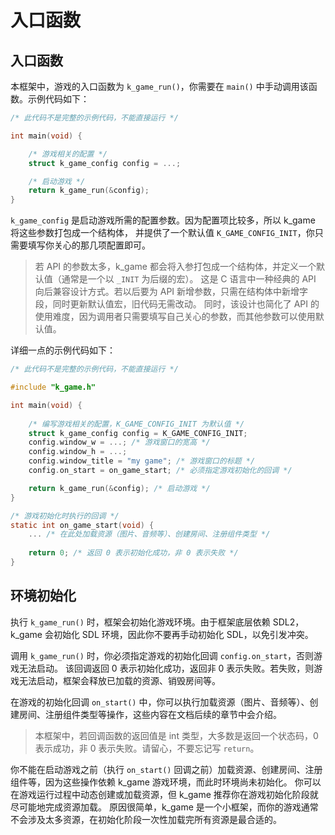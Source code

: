 
# 入口函数

## 入口函数

本框架中，游戏的入口函数为 `k_game_run()`，你需要在 `main()` 中手动调用该函数。示例代码如下：

```C
/* 此代码不是完整的示例代码，不能直接运行 */

int main(void) {

    /* 游戏相关的配置 */
    struct k_game_config config = ...;

    /* 启动游戏 */
    return k_game_run(&config);
}
```

`k_game_config` 是启动游戏所需的配置参数。因为配置项比较多，所以 k_game 将这些参数打包成一个结构体，
并提供了一个默认值 `K_GAME_CONFIG_INIT`，你只需要填写你关心的那几项配置即可。

> 若 API 的参数太多，k_game 都会将入参打包成一个结构体，并定义一个默认值（通常是一个以 `_INIT` 为后缀的宏）。
> 这是 C 语言中一种经典的 API 向后兼容设计方式。若以后要为 API 新增参数，只需在结构体中新增字段，同时更新默认值宏，旧代码无需改动。
> 同时，该设计也简化了 API 的使用难度，因为调用者只需要填写自己关心的参数，而其他参数可以使用默认值。

详细一点的示例代码如下：

```C
/* 此代码不是完整的示例代码，不能直接运行 */

#include "k_game.h"

int main(void) {
    
    /* 编写游戏相关的配置，K_GAME_CONFIG_INIT 为默认值 */
    struct k_game_config config = K_GAME_CONFIG_INIT;
    config.window_w = ...; /* 游戏窗口的宽高 */
    config.window_h = ...;
    config.window_title = "my game"; /* 游戏窗口的标题 */
    config.on_start = on_game_start; /* 必须指定游戏初始化的回调 */

    return k_game_run(&config); /* 启动游戏 */
}

/* 游戏初始化时执行的回调 */
static int on_game_start(void) {
    ... /* 在此处加载资源（图片、音频等）、创建房间、注册组件类型 */
    
    return 0; /* 返回 0 表示初始化成功，非 0 表示失败 */
}
```

## 环境初始化

执行 `k_game_run()` 时，框架会初始化游戏环境。由于框架底层依赖 SDL2，k_game 会初始化 SDL 环境，因此你不要再手动初始化 SDL，以免引发冲突。

调用 `k_game_run()` 时，你必须指定游戏的初始化回调 `config.on_start`，否则游戏无法启动。
该回调返回 0 表示初始化成功，返回非 0 表示失败。若失败，则游戏无法启动，框架会释放已加载的资源、销毁房间等。

在游戏的初始化回调 `on_start()` 中，你可以执行加载资源（图片、音频等）、创建房间、注册组件类型等操作，这些内容在文档后续的章节中会介绍。

> 本框架中，若回调函数的返回值是 int 类型，大多数是返回一个状态码，0 表示成功，非 0 表示失败。请留心，不要忘记写 `return`。

你不能在启动游戏之前（执行 `on_start()` 回调之前）加载资源、创建房间、注册组件等，因为这些操作依赖 k_game 游戏环境，而此时环境尚未初始化。
你可以在游戏运行过程中动态创建或加载资源，但 k_game 推荐你在游戏初始化阶段就尽可能地完成资源加载。
原因很简单，k_game 是一个小框架，而你的游戏通常不会涉及太多资源，在初始化阶段一次性加载完所有资源是最合适的。
